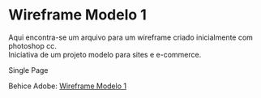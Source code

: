 # Wireframe Modelo 1
Aqui encontra-se um arquivo para um wireframe criado inicialmente com photoshop cc.<br>
Iniciativa de um projeto modelo para sites e e-commerce.<br>

Single Page<br>

Behice Adobe: <a href="https://www.behance.net/gallery/58210907/Wireframe_Model_1">Wireframe Modelo 1</a>
